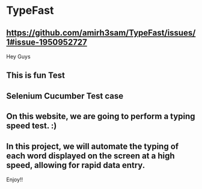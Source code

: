 # TypeFast
https://github.com/amirh3sam/TypeFast/issues/1#issue-1950952727
--

Hey Guys 

This is fun Test 
--
Selenium Cucumber Test case 
--
On this website, we are going to perform a typing speed test. :)
--
In this project, we will automate the typing of each word displayed on the screen at a high speed, allowing for rapid data entry.
--
Enjoy!!


